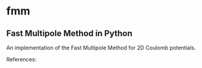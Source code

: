 # fmm
## Fast Multipole Method in Python
An implementation of the Fast Multipole Method for 2D Coulomb potentials.

References:
